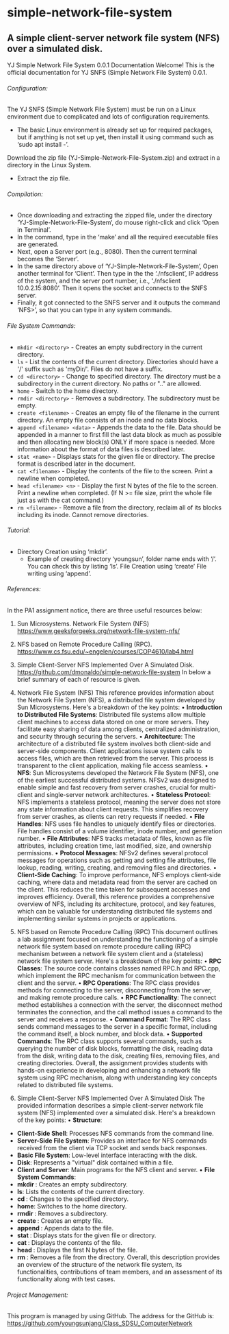 # simple-network-file-system
## A simple client-server network file system (NFS) over a simulated disk.

YJ Simple Network File System 0.0.1 Documentation
Welcome! This is the official documentation for YJ SNFS (Simple Network File System) 0.0.1.

###### Configuration:
The YJ SNFS (Simple Network File System) must be run on a Linux environment due to complicated and lots of configuration requirements.
- The basic Linux environment is already set up for required packages, but if anything is not set up yet, then install it using command such as ‘sudo apt install -’.

Download the zip file (YJ-Simple-Network-File-System.zip) and extract in a directory in the Linux System.
- Extract the zip file.

###### Compilation:
- Once downloading and extracting the zipped file, under the directory ‘YJ-Simple-Network-File-System‘, do mouse right-click and click ‘Open in Terminal’.
- In the command, type in the ‘make’ and all the required executable files are generated.
- Next, open a Server port (e.g., 8080). Then the current terminal becomes the ‘Server’.
- In the same directory above of ‘YJ-Simple-Network-File-System‘, Open another terminal for ‘Client’. Then type in the the ‘./nfsclient’, IP address of the system, and the server port number, i.e., ‘./nfsclient 10.0.2.15:8080’. Then it opens the socket and connects to the SNFS server.
- Finally, it got connected to the SNFS server and it outputs the command ‘NFS>’, so that you can type in any system commands.

###### File System Commands:
- `mkdir <directory>` - Creates an empty subdirectory in the current directory.
- `ls` - List the contents of the current directory. Directories should have a '/' suffix such as 'myDir/'. Files do not have a suffix.
- `cd <directory>` - Change to specified directory. The directory must be a subdirectory in the current directory. No paths or ".." are allowed.
- `home` - Switch to the home directory.
- `rmdir <directory>` - Removes a subdirectory. The subdirectory must be empty.
- `create <filename>` - Creates an empty file of the filename in the current directory. An empty file consists of an inode and no data blocks.
- `append <filename> <data>` - Appends the data to the file. Data should be appended in a manner to first fill the last data block as much as possible and then allocating new block(s) ONLY if more space is needed. More information about the format of data files is described later.
- `stat <name>` - Displays stats for the given file or directory. The precise format is described later in the document.
- `cat <filename>` - Display the contents of the file to the screen. Print a newline when completed.
- `head <filename> <n>` - Display the first N bytes of the file to the screen. Print a newline when completed. (If N >= file size, print the whole file just as with the cat command.)
- `rm <filename>` - Remove a file from the directory, reclaim all of its blocks including its inode. Cannot remove directories.

###### Tutorial:
- Directory Creation using ‘mkdir’.
  * Example of creating directory ‘youngsun’, folder name ends with ‘/’. You can check this by listing ‘ls’.
File Creation using ‘create’
File writing using ‘append’.

###### References:
In the PA1 assignment notice, there are three useful resources below:
1.	Sun Microsystems. Network File System (NFS) 
https://www.geeksforgeeks.org/network-file-system-nfs/ 
2.	NFS based on Remote Procedure Calling (RPC). https://www.cs.fsu.edu/~engelen/courses/COP4610/lab4.html 
3.	Simple Client-Server NFS Implemented Over A Simulated Disk.  https://github.com/dmonaldo/simple-network-file-system
In below a brief summary of each of resource is given.

1. Network File System (NFS)
This reference provides information about the Network File System (NFS), a distributed file system developed by Sun Microsystems. Here's a breakdown of the key points:
•	**Introduction to Distributed File Systems**: Distributed file systems allow multiple client machines to access data stored on one or more servers. They facilitate easy sharing of data among clients, centralized administration, and security through securing the servers.
•	**Architecture**: The architecture of a distributed file system involves both client-side and server-side components. Client applications issue system calls to access files, which are then retrieved from the server. This process is transparent to the client application, making file access seamless.
•	**NFS**: Sun Microsystems developed the Network File System (NFS), one of the earliest successful distributed systems. NFSv2 was designed to enable simple and fast recovery from server crashes, crucial for multi-client and single-server network architectures.
•	**Stateless Protocol**: NFS implements a stateless protocol, meaning the server does not store any state information about client requests. This simplifies recovery from server crashes, as clients can retry requests if needed.
•	**File Handles**: NFS uses file handles to uniquely identify files or directories. File handles consist of a volume identifier, inode number, and generation number.
•	**File Attributes**: NFS tracks metadata of files, known as file attributes, including creation time, last modified, size, and ownership permissions.
•	**Protocol Messages**: NFSv2 defines several protocol messages for operations such as getting and setting file attributes, file lookup, reading, writing, creating, and removing files and directories.
•	**Client-Side Caching**: To improve performance, NFS employs client-side caching, where data and metadata read from the server are cached on the client. This reduces the time taken for subsequent accesses and improves efficiency.
Overall, this reference provides a comprehensive overview of NFS, including its architecture, protocol, and key features, which can be valuable for understanding distributed file systems and implementing similar systems in projects or applications.

2. NFS based on Remote Procedure Calling (RPC)
This document outlines a lab assignment focused on understanding the functioning of a simple network file system based on remote procedure calling (RPC) mechanism between a network file system client and a (stateless) network file system server. Here's a breakdown of the key points:
•	**RPC Classes**: The source code contains classes named RPC.h and RPC.cpp, which implement the RPC mechanism for communication between the client and the server.
•	**RPC Operations**: The RPC class provides methods for connecting to the server, disconnecting from the server, and making remote procedure calls.
•	**RPC Functionality**: The connect method establishes a connection with the server, the disconnect method terminates the connection, and the call method issues a command to the server and receives a response.
•	**Command Format**: The RPC class sends command messages to the server in a specific format, including the command itself, a block number, and block data.
•	**Supported Commands**: The RPC class supports several commands, such as querying the number of disk blocks, formatting the disk, reading data from the disk, writing data to the disk, creating files, removing files, and creating directories.
Overall, the assignment provides students with hands-on experience in developing and enhancing a network file system using RPC mechanism, along with understanding key concepts related to distributed file systems.

3. Simple Client-Server NFS Implemented Over A Simulated Disk
The provided information describes a simple client-server network file system (NFS) implemented over a simulated disk. Here's a breakdown of the key points:
•	**Structure**: 
-	**Client-Side Shell**: Processes NFS commands from the command line.
-	**Server-Side File System**: Provides an interface for NFS commands received from the client via TCP socket and sends back responses.
-	**Basic File System**: Low-level interface interacting with the disk.
-	**Disk**: Represents a "virtual" disk contained within a file.
-	**Client and Server**: Main programs for the NFS client and server.
•	**File System Commands**:
-	**mkdir <directory>**: Creates an empty subdirectory.
-	**ls**: Lists the contents of the current directory.
-	**cd <directory>**: Changes to the specified directory.
-	**home**: Switches to the home directory.
-	**rmdir <directory>**: Removes a subdirectory.
-	**create <filename>**: Creates an empty file.
-	**append <filename> <data>**: Appends data to the file.
-	**stat <name>**: Displays stats for the given file or directory.
-	**cat <filename>**: Displays the contents of the file.
-	**head <filename> <n>**: Displays the first N bytes of the file.
-	**rm <filename>**: Removes a file from the directory.
Overall, this description provides an overview of the structure of the network file system, its functionalities, contributions of team members, and an assessment of its functionality along with test cases. 

###### Project Management:
This program is managed by using GitHub. The address for the GitHub is: 
https://github.com/youngsunjang/Class_SDSU_ComputerNetwork
